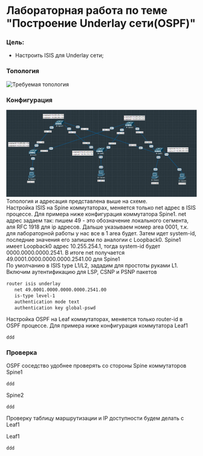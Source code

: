 # Лабораторная работа по теме "Построение Underlay сети(OSPF)"

### Цель:
- Настроить ISIS для Underlay сети;

### Топология
![Требуемая топология](reference_topology.avif "Требуемая топология")

### Конфигурация
![Текущая топология](eve-ng_topology.png "Текущая топология")
Топология и адресация представлена выше на схеме.   
Настройка ISIS на Spine коммутаторах, меняется только net адрес в ISIS процессе. Для примера ниже конфигурация коммутатора Spine1. net адрес задаем так: пишем 49 - это обозначение локального сегмента, аля RFC 1918 для ip адресов. Дальше указываем номер area 0001, т.к. для лабораторной работы у нас все в 1 area будет. Затем идет system-id, последние значения его запишем по аналогии с Loopback0. Spine1 имеет Loopback0 адрес 10.255.254.1, тогда system-id будет 0000.0000.0000.2541. В итоге net получается 49.0001.0000.0000.0000.2541.00 для Spine1   
По умолчанию в ISIS type L1/L2, зададим для простоты руками L1. Включим аутентификацию для   LSP, CSNP и PSNP пакетов
```
router isis underlay
   net 49.0001.0000.0000.0000.2541.00
   is-type level-1
   authentication mode text
   authentication key global-pswd
```

Настройка OSPF на Leaf коммутаторах, меняется только router-id в OSPF процессе. Для примера ниже конфигурация коммутатора Leaf1
```
ddd
```

### Проверка
OSPF соседство удобнее проверять со стороны Spine коммутаторов  
Spine1
```
ddd
```
Spine2
```
ddd
```
Проверку таблицу маршрутизации и IP доступности будем делать с Leaf1  


Leaf1
```
ddd
```


